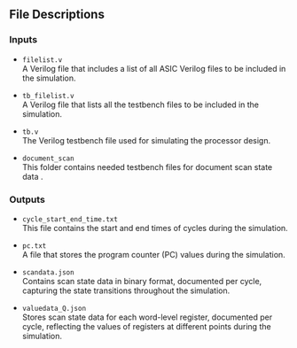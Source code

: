 ## File Descriptions 

### Inputs

- `filelist.v`  
  A Verilog file that includes a list of all ASIC Verilog files to be included in the simulation.

- `tb_filelist.v`  
  A Verilog file that lists all the testbench files to be included in the simulation.

- `tb.v`  
  The Verilog testbench file used for simulating the processor design.
  
- `document_scan`  
  This folder contains needed testbench files for document scan state data .

### Outputs

- `cycle_start_end_time.txt`  
  This file contains the start and end times of cycles during the simulation. 

- `pc.txt`  
  A file that stores the program counter (PC) values during the simulation.

- `scandata.json`  
  Contains scan state data in binary format, documented per cycle, capturing the state transitions throughout the simulation.

- `valuedata_Q.json`  
  Stores scan state data for each word-level register, documented per cycle, reflecting the values of registers at different points during the simulation.
